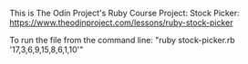 This is The Odin Project's Ruby Course Project: Stock Picker: https://www.theodinproject.com/lessons/ruby-stock-picker

To run the file from the command line: "ruby stock-picker.rb '17,3,6,9,15,8,6,1,10'"
